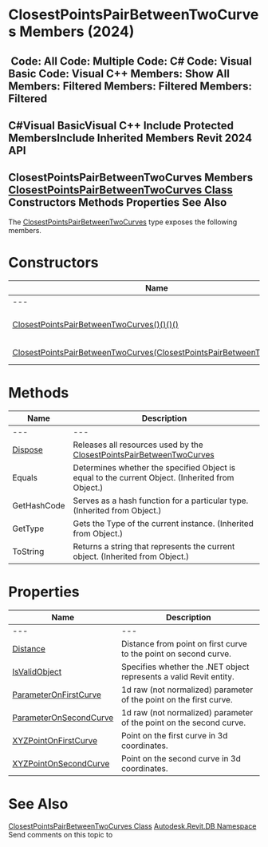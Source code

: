 # ClosestPointsPairBetweenTwoCurves Members (2024)

﻿
 Code: All Code: Multiple Code: C# Code: Visual Basic Code: Visual C++  Members: Show All Members: Filtered Members: Filtered Members: Filtered   
---  
C#Visual BasicVisual C++
Include Protected MembersInclude Inherited Members
Revit 2024 API  
---  
ClosestPointsPairBetweenTwoCurves Members  
[ClosestPointsPairBetweenTwoCurves Class](3af783ff-1aca-2c81-659d-edbaa72065d7.md "ClosestPointsPairBetweenTwoCurves Class") Constructors Methods Properties See Also  
---  
The [ClosestPointsPairBetweenTwoCurves](3af783ff-1aca-2c81-659d-edbaa72065d7.md "ClosestPointsPairBetweenTwoCurves Class") type exposes the following members.
# Constructors
| Name | Description |
| --- | --- |
| --- | --- | --- |
| [ClosestPointsPairBetweenTwoCurves()()()()](29b9281e-9e31-98ae-27a9-35e4dd8b99ef.md "ClosestPointsPairBetweenTwoCurves Constructor") | Obtain a new instance of ClosestPointsPairBetweenTwoCurves class. |
| [ClosestPointsPairBetweenTwoCurves(ClosestPointsPairBetweenTwoCurves)](0f45daa6-920a-f09f-2675-ada06b274def.md "ClosestPointsPairBetweenTwoCurves Constructor \(ClosestPointsPairBetweenTwoCurves\)") | Creates a copy of the ClosestPointsPairBetweenTwoCurves. |

# Methods
| Name | Description |
| --- | --- |
| --- | --- | --- |
| [Dispose](cb9d491e-3b4f-a756-c595-587edc7936e4.md "Dispose Method") | Releases all resources used by the [ClosestPointsPairBetweenTwoCurves](3af783ff-1aca-2c81-659d-edbaa72065d7.md "ClosestPointsPairBetweenTwoCurves Class") |
| Equals | Determines whether the specified Object is equal to the current Object. (Inherited from Object.) |
| GetHashCode | Serves as a hash function for a particular type.  (Inherited from Object.) |
| GetType | Gets the Type of the current instance. (Inherited from Object.) |
| ToString | Returns a string that represents the current object. (Inherited from Object.) |

# Properties
| Name | Description |
| --- | --- |
| --- | --- | --- |
| [Distance](7a02d28e-7ac7-93bf-36b7-9f1d1375d339.md "Distance Property") | Distance from point on first curve to the point on second curve. |
| [IsValidObject](e2491b8c-4cfd-49eb-fbdb-a2ae8cad77de.md "IsValidObject Property") | Specifies whether the .NET object represents a valid Revit entity. |
| [ParameterOnFirstCurve](224787ac-9ec0-d2f0-e4ca-e58e30027f1a.md "ParameterOnFirstCurve Property") | 1d raw (not normalized) parameter of the point on the first curve. |
| [ParameterOnSecondCurve](cd32ec9c-5e44-28f1-0034-619a615f9c34.md "ParameterOnSecondCurve Property") | 1d raw (not normalized) parameter of the point on the second curve. |
| [XYZPointOnFirstCurve](657204cd-875f-01ba-54e3-62af5cbf7dd8.md "XYZPointOnFirstCurve Property") | Point on the first curve in 3d coordinates. |
| [XYZPointOnSecondCurve](11c56a03-b8bd-2233-7fe8-fe3901741466.md "XYZPointOnSecondCurve Property") | Point on the second curve in 3d coordinates. |

# See Also
[ClosestPointsPairBetweenTwoCurves Class](3af783ff-1aca-2c81-659d-edbaa72065d7.md "ClosestPointsPairBetweenTwoCurves Class")
[Autodesk.Revit.DB Namespace](87546ba7-461b-c646-cbb1-2cb8f5bff8b2.md "Autodesk.Revit.DB Namespace")
Send comments on this topic to 
